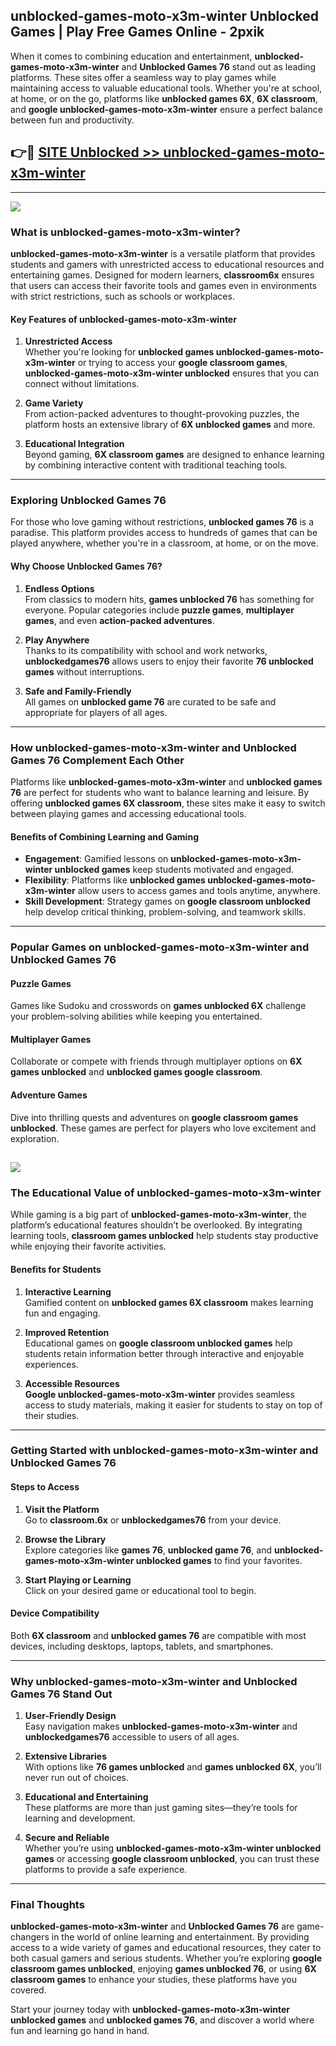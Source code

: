 ## unblocked-games-moto-x3m-winter Unblocked Games | Play Free Games Online - 2pxik 

When it comes to combining education and entertainment, **unblocked-games-moto-x3m-winter** and **Unblocked Games 76** stand out as leading platforms. These sites offer a seamless way to play games while maintaining access to valuable educational tools. Whether you're at school, at home, or on the go, platforms like **unblocked games 6X**, **6X classroom**, and **google unblocked-games-moto-x3m-winter** ensure a perfect balance between fun and productivity.
## 👉🔴 [SITE Unblocked >> unblocked-games-moto-x3m-winter](http://download.freeplayer.one?title=unblocked-games-moto-x3m-winter&ref=23D)
---
<a href="http://download.freeplayer.one?title=unblocked-games-moto-x3m-winter&ref=23D/"><img src="https://github.com/user-attachments/assets/438f12ca-57a4-47a3-8ead-c64da593a1e5"/></a>
### What is unblocked-games-moto-x3m-winter?  

**unblocked-games-moto-x3m-winter** is a versatile platform that provides students and gamers with unrestricted access to educational resources and entertaining games. Designed for modern learners, **classroom6x** ensures that users can access their favorite tools and games even in environments with strict restrictions, such as schools or workplaces.  

#### Key Features of unblocked-games-moto-x3m-winter  

1. **Unrestricted Access**  
   Whether you're looking for **unblocked games unblocked-games-moto-x3m-winter** or trying to access your **google classroom games**, **unblocked-games-moto-x3m-winter unblocked** ensures that you can connect without limitations.  

2. **Game Variety**  
   From action-packed adventures to thought-provoking puzzles, the platform hosts an extensive library of **6X unblocked games** and more.  

3. **Educational Integration**  
   Beyond gaming, **6X classroom games** are designed to enhance learning by combining interactive content with traditional teaching tools.  



---

### Exploring Unblocked Games 76  

For those who love gaming without restrictions, **unblocked games 76** is a paradise. This platform provides access to hundreds of games that can be played anywhere, whether you're in a classroom, at home, or on the move.  

#### Why Choose Unblocked Games 76?  

1. **Endless Options**  
   From classics to modern hits, **games unblocked 76** has something for everyone. Popular categories include **puzzle games**, **multiplayer games**, and even **action-packed adventures**.  

2. **Play Anywhere**  
   Thanks to its compatibility with school and work networks, **unblockedgames76** allows users to enjoy their favorite **76 unblocked games** without interruptions.  

3. **Safe and Family-Friendly**  
   All games on **unblocked game 76** are curated to be safe and appropriate for players of all ages.  

---

### How unblocked-games-moto-x3m-winter and Unblocked Games 76 Complement Each Other  

Platforms like **unblocked-games-moto-x3m-winter** and **unblocked games 76** are perfect for students who want to balance learning and leisure. By offering **unblocked games 6X classroom**, these sites make it easy to switch between playing games and accessing educational tools.  

#### Benefits of Combining Learning and Gaming  

- **Engagement**: Gamified lessons on **unblocked-games-moto-x3m-winter unblocked games** keep students motivated and engaged.  
- **Flexibility**: Platforms like **unblocked games unblocked-games-moto-x3m-winter** allow users to access games and tools anytime, anywhere.  
- **Skill Development**: Strategy games on **google classroom unblocked** help develop critical thinking, problem-solving, and teamwork skills.  

---

### Popular Games on unblocked-games-moto-x3m-winter and Unblocked Games 76  

#### Puzzle Games  

Games like Sudoku and crosswords on **games unblocked 6X** challenge your problem-solving abilities while keeping you entertained.  

#### Multiplayer Games  

Collaborate or compete with friends through multiplayer options on **6X games unblocked** and **unblocked games google classroom**.  

#### Adventure Games  

Dive into thrilling quests and adventures on **google classroom games unblocked**. These games are perfect for players who love excitement and exploration.  

<a href="http://download.freeplayer.one?title=unblocked-games-moto-x3m-winter&ref=23D/"><img src="https://github.com/user-attachments/assets/fe0c3e91-c8e1-489c-acf0-e2f614c12fb8"/></a>
---

### The Educational Value of unblocked-games-moto-x3m-winter  

While gaming is a big part of **unblocked-games-moto-x3m-winter**, the platform’s educational features shouldn’t be overlooked. By integrating learning tools, **classroom games unblocked** help students stay productive while enjoying their favorite activities.  

#### Benefits for Students  

1. **Interactive Learning**  
   Gamified content on **unblocked games 6X classroom** makes learning fun and engaging.  

2. **Improved Retention**  
   Educational games on **google classroom unblocked games** help students retain information better through interactive and enjoyable experiences.  

3. **Accessible Resources**  
   **Google unblocked-games-moto-x3m-winter** provides seamless access to study materials, making it easier for students to stay on top of their studies.  

---

### Getting Started with unblocked-games-moto-x3m-winter and Unblocked Games 76  

#### Steps to Access  

1. **Visit the Platform**  
   Go to **classroom.6x** or **unblockedgames76** from your device.  

2. **Browse the Library**  
   Explore categories like **games 76**, **unblocked game 76**, and **unblocked-games-moto-x3m-winter unblocked games** to find your favorites.  

3. **Start Playing or Learning**  
   Click on your desired game or educational tool to begin.  

#### Device Compatibility  

Both **6X classroom** and **unblocked games 76** are compatible with most devices, including desktops, laptops, tablets, and smartphones.  

---

### Why unblocked-games-moto-x3m-winter and Unblocked Games 76 Stand Out  

1. **User-Friendly Design**  
   Easy navigation makes **unblocked-games-moto-x3m-winter** and **unblockedgames76** accessible to users of all ages.  

2. **Extensive Libraries**  
   With options like **76 games unblocked** and **games unblocked 6X**, you’ll never run out of choices.  

3. **Educational and Entertaining**  
   These platforms are more than just gaming sites—they’re tools for learning and development.  

4. **Secure and Reliable**  
   Whether you’re using **unblocked-games-moto-x3m-winter unblocked games** or accessing **google classroom unblocked**, you can trust these platforms to provide a safe experience.  

---

### Final Thoughts  

**unblocked-games-moto-x3m-winter** and **Unblocked Games 76** are game-changers in the world of online learning and entertainment. By providing access to a wide variety of games and educational resources, they cater to both casual gamers and serious students. Whether you’re exploring **google classroom games unblocked**, enjoying **games unblocked 76**, or using **6X classroom games** to enhance your studies, these platforms have you covered.  

Start your journey today with **unblocked-games-moto-x3m-winter unblocked games** and **unblocked games 76**, and discover a world where fun and learning go hand in hand.  